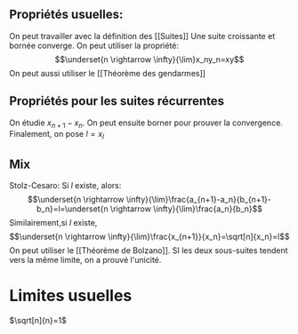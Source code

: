 
## Propriétés usuelles:
On peut travailler avec la définition des [[Suites]]
Une suite croissante et bornée converge.
On peut utiliser la propriété:$$\underset{n \rightarrow \infty}{\lim}x_ny_n=xy$$
On peut aussi utiliser le [[Théorème des gendarmes]]
## Propriétés pour les suites récurrentes
On étudie $x_{n+1}-x_n$. On peut ensuite borner pour prouver la convergence. Finalement, on pose $l=x_l$
## Mix
Stolz-Cesaro: Si $l$ existe, alors:
$$\underset{n \rightarrow \infty}{\lim}\frac{a_{n+1}-a_n}{b_{n+1}-b_n}=l=\underset{n \rightarrow \infty}{\lim}\frac{a_n}{b_n}$$
Similairement,si $l$ existe, $$\underset{n \rightarrow \infty}{\lim}\frac{x_{n+1}}{x_n}=\sqrt[n]{x_n}=l$$
On peut utiliser le [[Théorème de Bolzano]]. SI les deux sous-suites tendent vers la même limite, on a prouvé l'unicité.
# Limites usuelles
$\sqrt[n]{n}=1$
